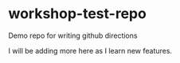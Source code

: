 # workshop-test-repo
Demo repo for writing github directions

I will be adding more here as I learn new features.
